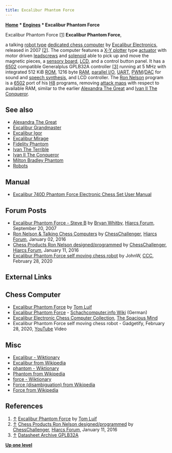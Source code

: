 ```yaml
---
title: Excalibur Phantom Force
---
```

**[Home](Home "Home") * [Engines](Engines "Engines") * Excalibur Phantom Force**

[](https://tluif.home.xs4all.nl/chescom/EngExcPhanF.html) Excalibur Phantom Force <a id="cite-note-1" href="#cite-ref-1">[1]</a>
**Excalibur Phantom Force**,

a talking [robot type](Robots "Robots") [dedicated chess computer](Dedicated_Chess_Computers "Dedicated Chess Computers") by [Excalibur Electronics](Excalibur_Electronics "Excalibur Electronics"), released in 2007 <a id="cite-note-2" href="#cite-ref-2">[2]</a>.
The computer features a [X-Y plotter](https://en.wikipedia.org/wiki/X%E2%80%93Y_plotter) type [actuator](https://en.wikipedia.org/wiki/Actuator) with motor driven [leadscrews](https://en.wikipedia.org/wiki/Leadscrew) and [solenoid](https://en.wikipedia.org/wiki/Solenoid) able to pick up and move the magnetic pieces,
a [sensory board](Sensory_Board "Sensory Board"), [LCD](https://en.wikipedia.org/wiki/Liquid-crystal_display), and a control button panel.
It has a [6502](6502 "6502") compatible Generalplus GPLB32A controller <a id="cite-note-3" href="#cite-ref-3">[3]</a> running at 5 MHz with integrated 512 KiB [ROM](Memory#ROM "Memory"), 1216 byte [RAM](Memory#RAM "Memory"), [parallel I/O](https://en.wikipedia.org/wiki/Parallel_I/O), [UART](https://en.wikipedia.org/wiki/Universal_asynchronous_receiver-transmitter), [PWM](https://en.wikipedia.org/wiki/Pulse-width_modulation)/[DAC](https://en.wikipedia.org/wiki/Digital-to-analog_converter) for sound and [speech synthesis](https://en.wikipedia.org/wiki/Speech_synthesis), and LCD controller.
The [Ron Nelson](Ron_Nelson "Ron Nelson") program is a [6502](6502 "6502") port of his [H8](H8 "H8") programs, removing [attack maps](Excalibur_Mirage#AttackMaps "Excalibur Mirage") with respect to available RAM, similar to the earlier [Alexandra The Great](index.php?title=Alexandra_The_Great&action=edit&redlink=1 "Alexandra The Great (page does not exist)") and [Ivan II The Conqueror](Ivan_II_The_Conqueror "Ivan II The Conqueror").

## See also

- [Alexandra The Great](index.php?title=Alexandra_The_Great&action=edit&redlink=1 "Alexandra The Great (page does not exist)")
- [Excalibur Grandmaster](Excalibur_Grandmaster "Excalibur Grandmaster")
- [Excalibur Igor](Excalibur_Igor "Excalibur Igor")
- [Excalibur Mirage](Excalibur_Mirage "Excalibur Mirage")
- [Fidelity Phantom](Fidelity_Phantom "Fidelity Phantom")
- [Ivan The Terrible](Ivan_The_Terrible "Ivan The Terrible")
- [Ivan II The Conqueror](Ivan_II_The_Conqueror "Ivan II The Conqueror")
- [Milton Bradley Phantom](Milton_Bradley_Phantom "Milton Bradley Phantom")
- [Robots](Robots "Robots")

## Manual

- [Excalibur 740D Phantom Force Electronic Chess Set User Manual](https://www.manualsdir.com/manuals/765917/excalibur-740d-phantom-force-electronic-chess-set.html)

## Forum Posts

- [Excalibur Phantom Force - Steve B](http://www.hiarcs.net/forums/viewtopic.php?t=291) by [Bryan Whitby](index.php?title=Bryan_Whitby&action=edit&redlink=1 "Bryan Whitby (page does not exist)"), [Hiarcs Forum](Computer_Chess_Forums "Computer Chess Forums"), September 20, 2007
- [Ron Nelson & Talking Chess Computers](http://www.hiarcs.net/forums/viewtopic.php?t=6768&start=191) by [ChessChallenger](Ron_Nelson "Ron Nelson"), [Hiarcs Forum](Computer_Chess_Forums "Computer Chess Forums"), January 02, 2016
- [Chess Products Ron Nelson designed/programmed](http://www.hiarcs.net/forums/viewtopic.php?t=7591&start=8) by [ChessChallenger](Ron_Nelson "Ron Nelson"), [Hiarcs Forum](Computer_Chess_Forums "Computer Chess Forums"), January 11, 2016
- [Excalibur Phantom Force self moving chess robot](http://www.talkchess.com/forum3/viewtopic.php?f=2&t=73220) by JohnW, [CCC](CCC "CCC"), February 28, 2020

## External Links

## Chess Computer

- [Excalibur Phantom Force](https://tluif.home.xs4all.nl/chescom/EngExcPhanF.html) by [Tom Luif](Tom_Luif "Tom Luif")
- [Excalibur Phantom Force](https://www.schach-computer.info/wiki/index.php/Excalibur_Phantom_Force) - [Schachcomputer.info Wiki](https://www.schach-computer.info/wiki/index.php?title=Hauptseite_En) (German)
- [Excalibur Electronic Chess Computer Collection](http://www.spacious-mind.com/html/excalibur.html), [The Spacious Mind](The_Spacious_Mind "The Spacious Mind")
- Excalibur Phantom Force self moving chess robot - Gadgetify, February 28, 2020, [YouTube](https://en.wikipedia.org/wiki/YouTube) Video

## Misc

- [Excalibur - Wiktionary](https://en.wiktionary.org/wiki/Excalibur)
- [Excalibur from Wikipedia](https://en.wikipedia.org/wiki/Excalibur)
- [phantom - Wiktionary](https://en.wiktionary.org/wiki/phantom)
- [Phantom from Wikipedia](https://en.wikipedia.org/wiki/Phantom)
- [force - Wiktionary](https://en.wiktionary.org/wiki/force)
- [Force (disambiguation) from Wikipedia](<https://en.wikipedia.org/wiki/Force_(disambiguation)>)
- [Force from Wikipedia](https://en.wikipedia.org/wiki/Force)

## References

1. <a id="cite-ref-1" href="#cite-note-1">↑</a> [Excalibur Phantom Force](https://tluif.home.xs4all.nl/chescom/EngExcPhanF.html) by [Tom Luif](Tom_Luif "Tom Luif")
1. <a id="cite-ref-2" href="#cite-note-2">↑</a> [Chess Products Ron Nelson designed/programmed](http://www.hiarcs.net/forums/viewtopic.php?t=7591&start=8) by [ChessChallenger](Ron_Nelson "Ron Nelson"), [Hiarcs Forum](Computer_Chess_Forums "Computer Chess Forums"), January 11, 2016
1. <a id="cite-ref-3" href="#cite-note-3">↑</a> [Datasheet Archive GPLB32A](https://www.datasheetarchive.com/pdf/download.php?id=4217dcc545a50dbd1af41c2dafbac39e87dbfa&type=P&term=GPLB32A)

**[Up one level](Engines "Engines")**

